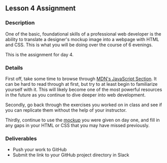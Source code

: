 ## Lesson 4 Assignment

### Description

One of the basic, foundational skills of a professional web developer is the ability to translate a designer's mockup image into a webpage with HTML and CSS. This is what you will be doing over the course of 6 evenings.

This is the assignment for day 4.

### Details

First off, take some time to browse through [MDN's JavaScript Section](https://developer.mozilla.org/en-US/docs/Web/JavaScript). It can be hard to read through at first, but try to at least begin to familiarize yourself with it. This will likely become one of the most powerful resources in the future as you continue to dive deeper into web development.

Secondly, go back through the exercises you worked on in class and see if you can replicate them without the help of your instructor.

Thirdly, continue to use the [mockup](./images/day-1-mockup.jpg) you were given on day one, and fill in any gaps in your HTML or CSS that you may have missed previously.

### Deliverables

* Push your work to GitHub
* Submit the link to your GitHub project directory in Slack
